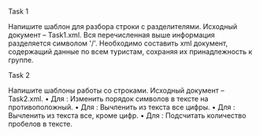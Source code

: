 Task 1

Напишите шаблон для разбора строки с разделителями.
Исходный документ – Task1.xml.
Вся перечисленная выше информация разделяется символом '/'. 
Необходимо составить xml документ, содержащий данные по всем туристам, сохраняя их принадлежность к группе. 

Task 2

Напишите шаблоны работы со строками.
Исходный документ – Task2.xml.
•	Для <str1>: Изменить порядок символов в тексте на противоположный.
•	Для <str2>: Вычленить из текста все цифры.
•	Для <str3>: Вычленить из текста все, кроме цифр.
•	Для <str4>: Подсчитать количество пробелов в тексте.
